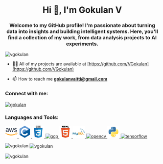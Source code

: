 <h1 align="center">Hi 👋, I'm Gokulan V</h1>
<h3 align="center">Welcome to my GitHub profile! I'm passionate about turning data into insights and building intelligent systems. Here, you'll find a collection of my work, from data analysis projects to AI experiments.</h3>

<p align="left"> <img src="https://komarev.com/ghpvc/?username=vgokulan&label=Profile%20views&color=0e75b6&style=flat" alt="vgokulan" /> </p>

- 👨‍💻 All of my projects are available at [https://github.com/VGokulan](https://github.com/VGokulan)

- 📫 How to reach me **gokulanvaitti@gmail.com**

<h3 align="left">Connect with me:</h3>
<p align="left">
<a href="https://linkedin.com/in/gokulan" target="blank"><img align="center" src="https://raw.githubusercontent.com/rahuldkjain/github-profile-readme-generator/master/src/images/icons/Social/linked-in-alt.svg" alt="gokulan" height="30" width="40" /></a>
</p>

<h3 align="left">Languages and Tools:</h3>
<p align="left"> <a href="https://aws.amazon.com" target="_blank" rel="noreferrer"> <img src="https://raw.githubusercontent.com/devicons/devicon/master/icons/amazonwebservices/amazonwebservices-original-wordmark.svg" alt="aws" width="40" height="40"/> </a> <a href="https://www.cprogramming.com/" target="_blank" rel="noreferrer"> <img src="https://raw.githubusercontent.com/devicons/devicon/master/icons/c/c-original.svg" alt="c" width="40" height="40"/> </a> <a href="https://www.w3schools.com/css/" target="_blank" rel="noreferrer"> <img src="https://raw.githubusercontent.com/devicons/devicon/master/icons/css3/css3-original-wordmark.svg" alt="css3" width="40" height="40"/> </a> <a href="https://cloud.google.com" target="_blank" rel="noreferrer"> <img src="https://www.vectorlogo.zone/logos/google_cloud/google_cloud-icon.svg" alt="gcp" width="40" height="40"/> </a> <a href="https://www.w3.org/html/" target="_blank" rel="noreferrer"> <img src="https://raw.githubusercontent.com/devicons/devicon/master/icons/html5/html5-original-wordmark.svg" alt="html5" width="40" height="40"/> </a> <a href="https://www.mysql.com/" target="_blank" rel="noreferrer"> <img src="https://raw.githubusercontent.com/devicons/devicon/master/icons/mysql/mysql-original-wordmark.svg" alt="mysql" width="40" height="40"/> </a> <a href="https://opencv.org/" target="_blank" rel="noreferrer"> <img src="https://www.vectorlogo.zone/logos/opencv/opencv-icon.svg" alt="opencv" width="40" height="40"/> </a> <a href="https://www.python.org" target="_blank" rel="noreferrer"> <img src="https://raw.githubusercontent.com/devicons/devicon/master/icons/python/python-original.svg" alt="python" width="40" height="40"/> </a> <a href="https://www.tensorflow.org" target="_blank" rel="noreferrer"> <img src="https://www.vectorlogo.zone/logos/tensorflow/tensorflow-icon.svg" alt="tensorflow" width="40" height="40"/> </a> </p>

<p><img align="left" src="https://github-readme-stats.vercel.app/api/top-langs?username=vgokulan&show_icons=true&locale=en&layout=compact" alt="vgokulan" /></p>

<p>&nbsp;<img align="center" src="https://github-readme-stats.vercel.app/api?username=vgokulan&show_icons=true&locale=en" alt="vgokulan" /></p>

<p><img align="center" src="https://github-readme-streak-stats.herokuapp.com/?user=vgokulan&" alt="vgokulan" /></p>

